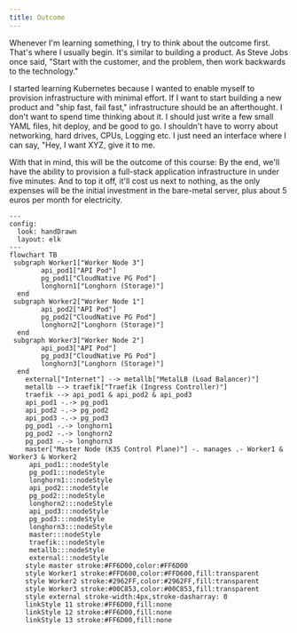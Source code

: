 ```yaml
---
title: Outcome
---
```


Whenever I'm learning something, I try to think about the outcome first. That's where I usually begin. It's similar to building a product. As Steve Jobs once said, "Start with the customer, and the problem, then work backwards to the technology."

I started learning Kubernetes because I wanted to enable myself to provision infrastructure with minimal effort. If I want to start building a new product and "ship fast, fail fast," infrastructure should be an afterthought. I don't want to spend time thinking about it. I should just write a few small YAML files, hit deploy, and be good to go. I shouldn't have to worry about networking, hard drives, CPUs, Logging etc. I just need an interface where I can say, "Hey, I want XYZ, give it to me.

With that in mind, this will be the outcome of this course: By the end, we'll have the ability to provision a full-stack application infrastructure in under five minutes. And to top it off, it'll cost us next to nothing, as the only expenses will be the initial investment in the bare-metal server, plus about 5 euros per month for electricity.


```mermaid
---
config:
  look: handDrawn
  layout: elk
---
flowchart TB
 subgraph Worker1["Worker Node 3"]
        api_pod1["API Pod"]
        pg_pod1["CloudNative PG Pod"]
        longhorn1["Longhorn (Storage)"]
  end
 subgraph Worker2["Worker Node 1"]
        api_pod2["API Pod"]
        pg_pod2["CloudNative PG Pod"]
        longhorn2["Longhorn (Storage)"]
  end
 subgraph Worker3["Worker Node 2"]
        api_pod3["API Pod"]
        pg_pod3["CloudNative PG Pod"]
        longhorn3["Longhorn (Storage)"]
  end
    external["Internet"] --> metallb["MetalLB (Load Balancer)"]
    metallb --> traefik["Traefik (Ingress Controller)"]
    traefik --> api_pod1 & api_pod2 & api_pod3
    api_pod1 -.-> pg_pod1
    api_pod2 -.-> pg_pod2
    api_pod3 -.-> pg_pod3
    pg_pod1 -.-> longhorn1
    pg_pod2 -.-> longhorn2
    pg_pod3 -.-> longhorn3
    master["Master Node (K3S Control Plane)"] -. manages .- Worker1 & Worker3 & Worker2
     api_pod1:::nodeStyle
     pg_pod1:::nodeStyle
     longhorn1:::nodeStyle
     api_pod2:::nodeStyle
     pg_pod2:::nodeStyle
     longhorn2:::nodeStyle
     api_pod3:::nodeStyle
     pg_pod3:::nodeStyle
     longhorn3:::nodeStyle
     master:::nodeStyle
     traefik:::nodeStyle
     metallb:::nodeStyle
     external:::nodeStyle
    style master stroke:#FF6D00,color:#FF6D00
    style Worker1 stroke:#FFD600,color:#FFD600,fill:transparent
    style Worker2 stroke:#2962FF,color:#2962FF,fill:transparent
    style Worker3 stroke:#00C853,color:#00C853,fill:transparent
    style external stroke-width:4px,stroke-dasharray: 0
    linkStyle 11 stroke:#FF6D00,fill:none
    linkStyle 12 stroke:#FF6D00,fill:none
    linkStyle 13 stroke:#FF6D00,fill:none

```
